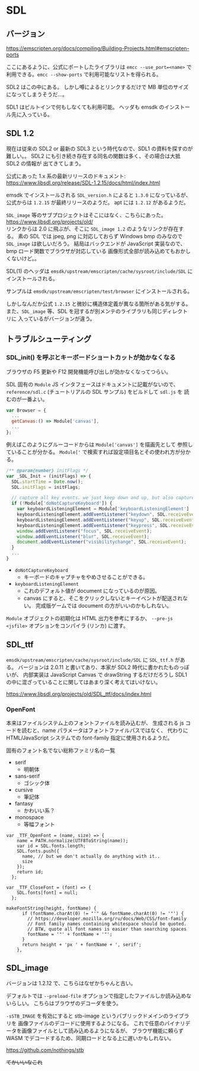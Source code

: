 # SDL

## バージョン

<https://emscripten.org/docs/compiling/Building-Projects.html#emscripten-ports>

ここにあるように、公式にポートしたライブラリは `emcc --use_port=<name>` で
利用できる。`emcc --show-ports` で利用可能なリストを得られる。

SDL2 はこの中にある。
しかし噂によるとリンクするだけで MB 単位のサイズになってしまうそうだ…。

SDL1 はビルトインで何もしなくても利用可能。
ヘッダも emsdk のインストール先に入っている。

## SDL 1.2

現在は従来の SDL2 or 最新の SDL3 という時代なので、SDL1 の資料を探すのが難しい。。
SDL2 にも引き続き存在する同名の関数は多く、その場合は大抵 SDL2 の情報が
出てきてしまう。

公式にあった 1.x 系の最新リリースのドキュメント: \
<https://www.libsdl.org/release/SDL-1.2.15/docs/html/index.html>

emsdk でインストールされる `SDL_version.h` によると `1.3.0` になっているが、
公式からは `1.2.15` が最終リリースのようだ。
apt には `1.2.12` があるようだ。

`SDL_image` 等のサブプロジェクトはそこにはなく、こちらにあった。\
<https://www.libsdl.org/projects/old/>\
リンクからは 2.0 に飛ぶが、そこに `SDL_image 1.2` のようなリンクが存在する。
素の SDL では jpeg, png に対応しておらず Windows bmp のみなので
`SDL_image` は欲しいだろう。
結局はバックエンドが JavaScript 実装なので、bmp ロード関数でブラウザが対応している
画像形式全部が読み込めてもおかしくないけど。。

SDL(1) のヘッダは
`emsdk/upstream/emscripten/cache/sysroot/include/SDL`
にインストールされる。

サンプルは
`emsdk/upstream/emscripten/test/browser`
にインストールされる。

しかしなんだか公式 `1.2.15` と微妙に構造体定義が異なる箇所がある気がする。
また、`SDL_image` 等、SDL を冠するが別メンテのライブラリも同じディレクトリに
入っているがバージョンが違う。

## トラブルシューティング

### SDL_init() を呼ぶとキーボードショートカットが効かなくなる

ブラウザの F5 更新や F12 開発機能呼び出しが効かなくなってつらい。

SDL 固有の `Module` JS インタフェースはドキュメントに記載がないので、
`reference/sdl.c` (チュートリアルの SDL サンプル) をビルドして `sdl.js` を
読むのが一番よい。

```js
var Browser = {
  ...
  getCanvas:() => Module['canvas'],
  ...
};
```

例えばこのようにグルーコードからは `Module['canvas']` を描画先として
参照していることが分かる。
`Module['` で検索すれば設定項目名とその使われ方が分かる。

```js
/** @param{number} initFlags */
var _SDL_Init = (initFlags) => {
  SDL.startTime = Date.now();
  SDL.initFlags = initFlags;

  // capture all key events. we just keep down and up, but also capture press to prevent default actions
  if (!Module['doNotCaptureKeyboard']) {
    var keyboardListeningElement = Module['keyboardListeningElement'] || document;
    keyboardListeningElement.addEventListener("keydown", SDL.receiveEvent);
    keyboardListeningElement.addEventListener("keyup", SDL.receiveEvent);
    keyboardListeningElement.addEventListener("keypress", SDL.receiveEvent);
    window.addEventListener("focus", SDL.receiveEvent);
    window.addEventListener("blur", SDL.receiveEvent);
    document.addEventListener("visibilitychange", SDL.receiveEvent);
  }
  ...
}
```

* `doNotCaptureKeyboard`
  * キーボードのキャプチャをやめさせることができる。
* `keyboardListeningElement`
  * これのデフォルト値が document になっているのが原因。
  * canvas にすると、そこをクリックしないとキーイベントが配送されない。
    完成版ゲームでは document の方がいいのかもしれない。

`Module` オブジェクトの初期化は HTML 出力を参考にするか、
`--pre-js <jsfile>` オプションをコンパイラ (リンカ) に渡す。

## SDL_ttf

`emsdk/upstream/emscripten/cache/sysroot/include/SDL` に `SDL_ttf.h` がある。
バージョンは 2.0.11 と書いてあり、本家が SDL2 時代に書かれたものっぽいが、
内部実装は JavaScript Canvas で drawString するだけだろうし
SDL1 の中に混ざっていることに関してはあまり深く考えてはいけない。

<https://www.libsdl.org/projects/old/SDL_ttf/docs/index.html>

### OpenFont

本来はファイルシステム上のフォントファイルを読み込むが、
生成される js コードを読むと、name パラメータはフォントファイルパスではなく、
代わりに HTML/JavaScript システムでの font-family 指定に使用されるようだ。

固有のフォント名でない総称ファミリ名の一覧

* serif
  * 明朝体
* sans-serif
  * ゴシック体
* cursive
  * 筆記体
* fantasy
  * かわいい系？
* monospace
  * 等幅フォント

```JS
var _TTF_OpenFont = (name, size) => {
    name = PATH.normalize(UTF8ToString(name));
    var id = SDL.fonts.length;
    SDL.fonts.push({
      name, // but we don't actually do anything with it..
      size
    });
    return id;
  };

var _TTF_CloseFont = (font) => {
    SDL.fonts[font] = null;
  };

makeFontString(height, fontName) {
      if (fontName.charAt(0) != "'" && fontName.charAt(0) != '"') {
        // https://developer.mozilla.org/ru/docs/Web/CSS/font-family
        // Font family names containing whitespace should be quoted.
        // BTW, quote all font names is easier than searching spaces
        fontName = '"' + fontName + '"';
      }
      return height + 'px ' + fontName + ', serif';
    },
```

## SDL_image

バージョンは 1.2.12 で、こちらはなぜかちゃんと古い。

デフォルトでは `--preload-file` オプションで指定したファイルしか読み込めないらしい。
こちらはブラウザのデコーダを使う。

`-sSTB_IMAGE` を有効にすると stb-image というパブリックドメインのライブラリを
画像ファイルのデコードに使用するようになる。
これで任意のバイナリデータを画像ファイルとして読み込めるようになるが、
ブラウザ機能に頼らず WASM でデコードするため、同期ロードとなる上に遅いかもしれない。

<https://github.com/nothings/stb>

~~てかいいなこれ~~
